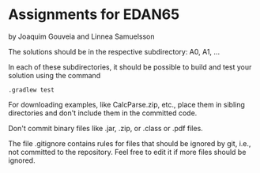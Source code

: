 # Assignments for EDAN65

by Joaquim Gouveia and Linnea Samuelsson

The solutions should be in the respective subdirectory: A0, A1, ...

In each of these subdirectories, it should be possible to build and test your solution using the command

```.gradlew test```

For downloading examples, like CalcParse.zip, etc., place them in sibling directories and don't include them in the committed code.

Don't commit binary files like .jar, .zip, or .class or .pdf files.

The file .gitignore contains rules for files that should be ignored by git, i.e., not committed to the repository. Feel free to edit it if more files should be ignored.